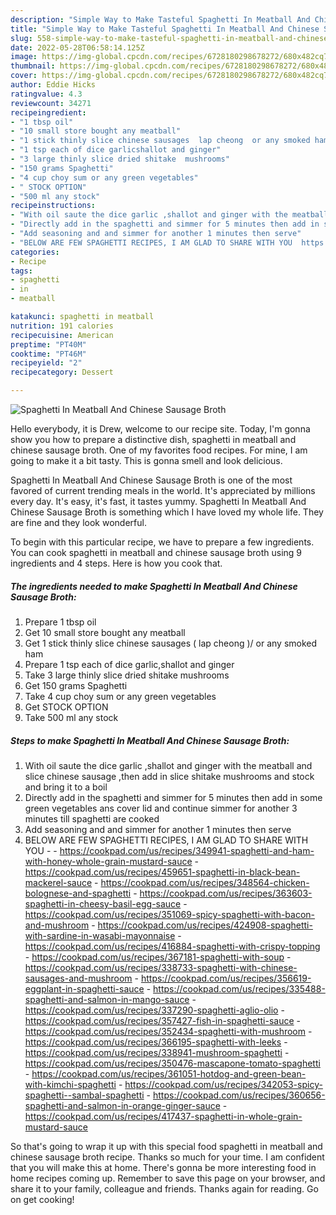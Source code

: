 ```yaml
---
description: "Simple Way to Make Tasteful Spaghetti In Meatball And Chinese Sausage Broth"
title: "Simple Way to Make Tasteful Spaghetti In Meatball And Chinese Sausage Broth"
slug: 558-simple-way-to-make-tasteful-spaghetti-in-meatball-and-chinese-sausage-broth
date: 2022-05-28T06:58:14.125Z
image: https://img-global.cpcdn.com/recipes/6728180298678272/680x482cq70/spaghetti-in-meatball-and-chinese-sausage-broth-recipe-main-photo.jpg
thumbnail: https://img-global.cpcdn.com/recipes/6728180298678272/680x482cq70/spaghetti-in-meatball-and-chinese-sausage-broth-recipe-main-photo.jpg
cover: https://img-global.cpcdn.com/recipes/6728180298678272/680x482cq70/spaghetti-in-meatball-and-chinese-sausage-broth-recipe-main-photo.jpg
author: Eddie Hicks
ratingvalue: 4.3
reviewcount: 34271
recipeingredient:
- "1 tbsp oil"
- "10 small store bought any meatball"
- "1 stick thinly slice chinese sausages  lap cheong  or any smoked ham"
- "1 tsp each of dice garlicshallot and ginger"
- "3 large thinly slice dried shitake  mushrooms"
- "150 grams Spaghetti"
- "4 cup choy sum or any green vegetables"
- " STOCK OPTION"
- "500 ml any stock"
recipeinstructions:
- "With oil saute the dice garlic ,shallot and ginger with the meatball and slice chinese sausage ,then add in slice shitake mushrooms and  stock and bring it to a boil"
- "Directly add in the spaghetti and simmer for 5 minutes then add in some green vegetables ans cover lid and continue simmer for another 3 minutes till spaghetti are cooked"
- "Add seasoning and and simmer for another 1 minutes then serve"
- "BELOW ARE FEW SPAGHETTI RECIPES, I AM GLAD TO SHARE WITH YOU  https://cookpad.com/us/recipes/349941-spaghetti-and-ham-with-honey-whole-grain-mustard-sauce https://cookpad.com/us/recipes/459651-spaghetti-in-black-bean-mackerel-sauce https://cookpad.com/us/recipes/348564-chicken-bolognese-and-spaghetti https://cookpad.com/us/recipes/363603-spaghetti-in-cheesy-basil-egg-sauce https://cookpad.com/us/recipes/351069-spicy-spaghetti-with-bacon-and-mushroom https://cookpad.com/us/recipes/424908-spaghetti-with-sardine-in-wasabi-mayonnaise https://cookpad.com/us/recipes/416884-spaghetti-with-crispy-topping https://cookpad.com/us/recipes/367181-spaghetti-with-soup https://cookpad.com/us/recipes/338733-spaghetti-with-chinese-sausages-and-mushroom https://cookpad.com/us/recipes/356619-eggplant-in-spaghetti-sauce https://cookpad.com/us/recipes/335488-spaghetti-and-salmon-in-mango-sauce https://cookpad.com/us/recipes/337290-spaghetti-aglio-olio https://cookpad.com/us/recipes/357427-fish-in-spaghetti-sauce https://cookpad.com/us/recipes/352434-spaghetti-with-mushroom https://cookpad.com/us/recipes/366195-spaghetti-with-leeks https://cookpad.com/us/recipes/338941-mushroom-spaghetti https://cookpad.com/us/recipes/350476-mascapone-tomato-spaghetti https://cookpad.com/us/recipes/361051-hotdog-and-green-bean-with-kimchi-spaghetti https://cookpad.com/us/recipes/342053-spicy-spaghetti--sambal-spaghetti https://cookpad.com/us/recipes/360656-spaghetti-and-salmon-in-orange-ginger-sauce https://cookpad.com/us/recipes/417437-spaghetti-in-whole-grain-mustard-sauce"
categories:
- Recipe
tags:
- spaghetti
- in
- meatball

katakunci: spaghetti in meatball 
nutrition: 191 calories
recipecuisine: American
preptime: "PT40M"
cooktime: "PT46M"
recipeyield: "2"
recipecategory: Dessert

---
```



![Spaghetti In Meatball And Chinese Sausage Broth](https://img-global.cpcdn.com/recipes/6728180298678272/680x482cq70/spaghetti-in-meatball-and-chinese-sausage-broth-recipe-main-photo.jpg)

Hello everybody, it is Drew, welcome to our recipe site. Today, I'm gonna show you how to prepare a distinctive dish, spaghetti in meatball and chinese sausage broth. One of my favorites food recipes. For mine, I am going to make it a bit tasty. This is gonna smell and look delicious.



Spaghetti In Meatball And Chinese Sausage Broth is one of the most favored of current trending meals in the world. It's appreciated by millions every day. It's easy, it's fast, it tastes yummy. Spaghetti In Meatball And Chinese Sausage Broth is something which I have loved my whole life. They are fine and they look wonderful.


To begin with this particular recipe, we have to prepare a few ingredients. You can cook spaghetti in meatball and chinese sausage broth using 9 ingredients and 4 steps. Here is how you cook that.

<!--inarticleads1-->

##### The ingredients needed to make Spaghetti In Meatball And Chinese Sausage Broth:

1. Prepare 1 tbsp oil
1. Get 10 small store bought any meatball
1. Get 1 stick thinly slice chinese sausages ( lap cheong )/ or any smoked ham
1. Prepare 1 tsp each of dice garlic,shallot and ginger
1. Take 3 large thinly slice dried shitake  mushrooms
1. Get 150 grams Spaghetti
1. Take 4 cup choy sum or any green vegetables
1. Get  STOCK OPTION
1. Take 500 ml any stock




<!--inarticleads2-->

##### Steps to make Spaghetti In Meatball And Chinese Sausage Broth:

1. With oil saute the dice garlic ,shallot and ginger with the meatball and slice chinese sausage ,then add in slice shitake mushrooms and  stock and bring it to a boil
1. Directly add in the spaghetti and simmer for 5 minutes then add in some green vegetables ans cover lid and continue simmer for another 3 minutes till spaghetti are cooked
1. Add seasoning and and simmer for another 1 minutes then serve
1. BELOW ARE FEW SPAGHETTI RECIPES, I AM GLAD TO SHARE WITH YOU -  - https://cookpad.com/us/recipes/349941-spaghetti-and-ham-with-honey-whole-grain-mustard-sauce - https://cookpad.com/us/recipes/459651-spaghetti-in-black-bean-mackerel-sauce - https://cookpad.com/us/recipes/348564-chicken-bolognese-and-spaghetti - https://cookpad.com/us/recipes/363603-spaghetti-in-cheesy-basil-egg-sauce - https://cookpad.com/us/recipes/351069-spicy-spaghetti-with-bacon-and-mushroom - https://cookpad.com/us/recipes/424908-spaghetti-with-sardine-in-wasabi-mayonnaise - https://cookpad.com/us/recipes/416884-spaghetti-with-crispy-topping - https://cookpad.com/us/recipes/367181-spaghetti-with-soup - https://cookpad.com/us/recipes/338733-spaghetti-with-chinese-sausages-and-mushroom - https://cookpad.com/us/recipes/356619-eggplant-in-spaghetti-sauce - https://cookpad.com/us/recipes/335488-spaghetti-and-salmon-in-mango-sauce - https://cookpad.com/us/recipes/337290-spaghetti-aglio-olio - https://cookpad.com/us/recipes/357427-fish-in-spaghetti-sauce - https://cookpad.com/us/recipes/352434-spaghetti-with-mushroom - https://cookpad.com/us/recipes/366195-spaghetti-with-leeks - https://cookpad.com/us/recipes/338941-mushroom-spaghetti - https://cookpad.com/us/recipes/350476-mascapone-tomato-spaghetti - https://cookpad.com/us/recipes/361051-hotdog-and-green-bean-with-kimchi-spaghetti - https://cookpad.com/us/recipes/342053-spicy-spaghetti--sambal-spaghetti - https://cookpad.com/us/recipes/360656-spaghetti-and-salmon-in-orange-ginger-sauce - https://cookpad.com/us/recipes/417437-spaghetti-in-whole-grain-mustard-sauce




So that's going to wrap it up with this special food spaghetti in meatball and chinese sausage broth recipe. Thanks so much for your time. I am confident that you will make this at home. There's gonna be more interesting food in home recipes coming up. Remember to save this page on your browser, and share it to your family, colleague and friends. Thanks again for reading. Go on get cooking!
